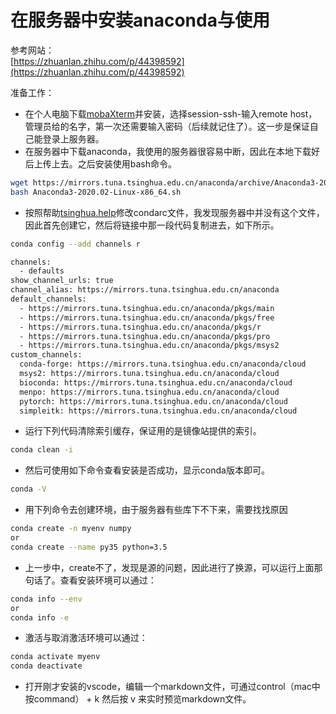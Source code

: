# 在服务器中安装anaconda与使用
参考网站：  
[https://zhuanlan.zhihu.com/p/44398592](https://zhuanlan.zhihu.com/p/44398592)

准备工作：
+ 在个人电脑下载[mobaXterm](https://mobaxterm.mobatek.net/)并安装，选择session-ssh-输入remote host，管理员给的名字，第一次还需要输入密码（后续就记住了）。这一步是保证自己能登录上服务器。  
+ 在服务器中下载anaconda，我使用的服务器很容易中断，因此在本地下载好后上传上去。之后安装使用bash命令。  
```sh
wget https://mirrors.tuna.tsinghua.edu.cn/anaconda/archive/Anaconda3-2020.02-Linux-x86_64.sh
bash Anaconda3-2020.02-Linux-x86_64.sh
```

+ 按照帮助[tsinghua.help](https://mirror.tuna.tsinghua.edu.cn/help/anaconda/)修改condarc文件，我发现服务器中并没有这个文件，因此首先创建它，然后将链接中那一段代码复制进去，如下所示。
```sh
conda config --add channels r
```
```sh
channels:
  - defaults
show_channel_urls: true
channel_alias: https://mirrors.tuna.tsinghua.edu.cn/anaconda
default_channels:
  - https://mirrors.tuna.tsinghua.edu.cn/anaconda/pkgs/main
  - https://mirrors.tuna.tsinghua.edu.cn/anaconda/pkgs/free
  - https://mirrors.tuna.tsinghua.edu.cn/anaconda/pkgs/r
  - https://mirrors.tuna.tsinghua.edu.cn/anaconda/pkgs/pro
  - https://mirrors.tuna.tsinghua.edu.cn/anaconda/pkgs/msys2
custom_channels:
  conda-forge: https://mirrors.tuna.tsinghua.edu.cn/anaconda/cloud
  msys2: https://mirrors.tuna.tsinghua.edu.cn/anaconda/cloud
  bioconda: https://mirrors.tuna.tsinghua.edu.cn/anaconda/cloud
  menpo: https://mirrors.tuna.tsinghua.edu.cn/anaconda/cloud
  pytorch: https://mirrors.tuna.tsinghua.edu.cn/anaconda/cloud
  simpleitk: https://mirrors.tuna.tsinghua.edu.cn/anaconda/cloud
```
+ 运行下列代码清除索引缓存，保证用的是镜像站提供的索引。
```sh
conda clean -i 
```
+ 然后可使用如下命令查看安装是否成功，显示conda版本即可。
```sh
conda -V
```
+ 用下列命令去创建环境，由于服务器有些库下不下来，需要找找原因
```sh
conda create -n myenv numpy
or
conda create --name py35 python=3.5
```
+ 上一步中，create不了，发现是源的问题，因此进行了换源，可以运行上面那句话了。查看安装环境可以通过：
```sh
conda info --env
or
conda info -e
```
+ 激活与取消激活环境可以通过：
```sh
conda activate myenv
conda deactivate
```

+ 打开刚才安装的vscode，编辑一个markdown文件，可通过control（mac中按command） + k 然后按 v 来实时预览markdown文件。  